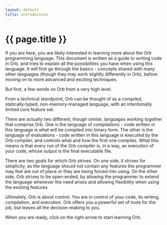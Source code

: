 ```yaml
---
layout: default
title: Introduction
---
```

# {{ page.title }}

If you are here, you are likely interested in learning more about the Orb programming language. This document is written as a guide to writing code in Orb, and tries to explain all the possibilities you have when using this language. It will first go through the basics - concepts shared with many other languages (though they may work slightly differently in Orb), before moving on to more advanced and exciting techniques.

But first, a few words on Orb from a very high level.

From a technical standpoint, Orb can be thought of as a compiled, statically-typed, non-memory-managed language, with an intentionally limited core feature set.

There are actually two different, though similar, languages working together that comprise Orb. One is the language of compilations - code written in this language is what will be compiled into binary form. The other is the language of evaluations - code written in this language is executed by the Orb compiler, and controls what and how the first one compiles. What this means is that every run of the Orb compiler is, in a way, an execution of your code, whose output is the final executable file.

There are two goals for which Orb strives. On one side, it strives for simplicity, as the language should not contain any features the programmer may feel are out of place or they are being forced into using. On the other side, Orb strives to be open-ended, by allowing the programmer to extend the language whenever the need arises and allowing flexibility when using the existing features.

Ultimately, Orb is about control. You are in control of your code, its writing, compilation, and execution. Orb offers you a powerful set of tools for the job, but leaves all the decision-making to you.

When you are ready, click on the right arrow to start learning Orb.
